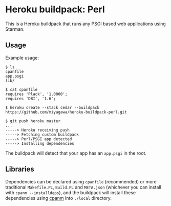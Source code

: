 Heroku buildpack: Perl
======================

This is a Heroku buildpack that runs any PSGI based web applications using Starman.

Usage
-----

Example usage:

    $ ls
    cpanfile
    app.psgi
    lib/

    $ cat cpanfile
    requires 'Plack', '1.0000';
    requires 'DBI', '1.6';

    $ heroku create --stack cedar --buildpack https://github.com/miyagawa/heroku-buildpack-perl.git

    $ git push heroku master
    ...
    -----> Heroku receiving push
    -----> Fetching custom buildpack
    -----> Perl/PSGI app detected
    -----> Installing dependencies

The buildpack will detect that your app has an `app.psgi` in the root.

Libraries
---------

Dependencies can be declared using `cpanfile` (recommended) or more traditional `Makefile.PL`, `Build.PL` and `META.json` (whichever you can install with `cpanm --installdeps`), and the buildpack will install these dependencies using [cpanm](http://cpanmin.us) into `./local` directory.

